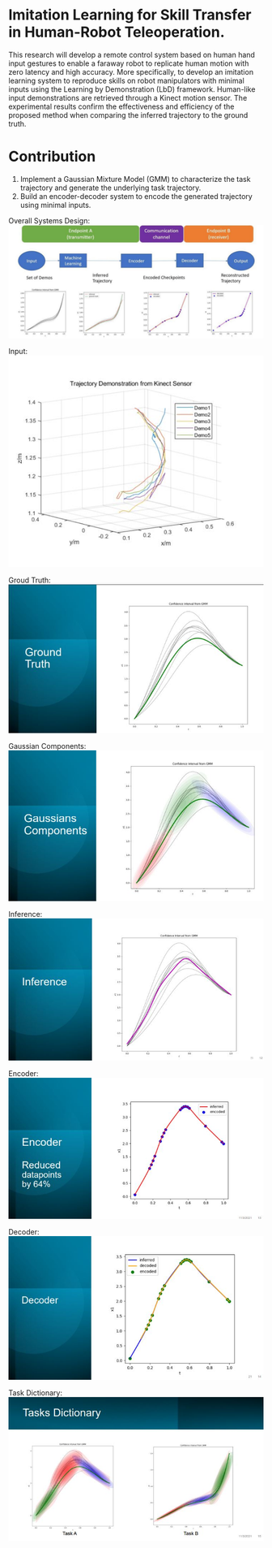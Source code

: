 # Imitation Learning for Skill Transfer in Human-Robot Teleoperation.

This research will develop a remote control system based on human hand input gestures to enable a faraway robot to replicate human motion with zero latency and high accuracy.
More specifically, to develop an imitation learning system to reproduce skills on robot manipulators with minimal inputs using the Learning by Demonstration (LbD) framework. Human-like input demonstrations are retrieved through a Kinect motion sensor. The experimental results confirm the effectiveness and efficiency of the proposed method when comparing the inferred trajectory to the ground truth.


# Contribution
1. Implement a Gaussian Mixture Model (GMM) to characterize the task trajectory and generate the underlying task trajectory.
2. Build an encoder-decoder system to encode the generated trajectory using minimal inputs.


Overall Systems Design:
![Design](./Img/0_design.jpg)

Input:
![Input](./Img/1_input.jpg)

Groud Truth:
![Ground Truth](./Img/2_ground_truth.jpg)

Gaussian Components:
![Gaussians](./Img/3_gaussians.jpg)

Inference:
![Inference](./Img/4_inferred.jpg)

Encoder:
![Encoder](./Img/5_encoder.jpg)

Decoder:
![Decoder](./Img/6_decoder.jpg)

Task Dictionary:
![Dictionary](./Img/7_dictionary.jpg)


